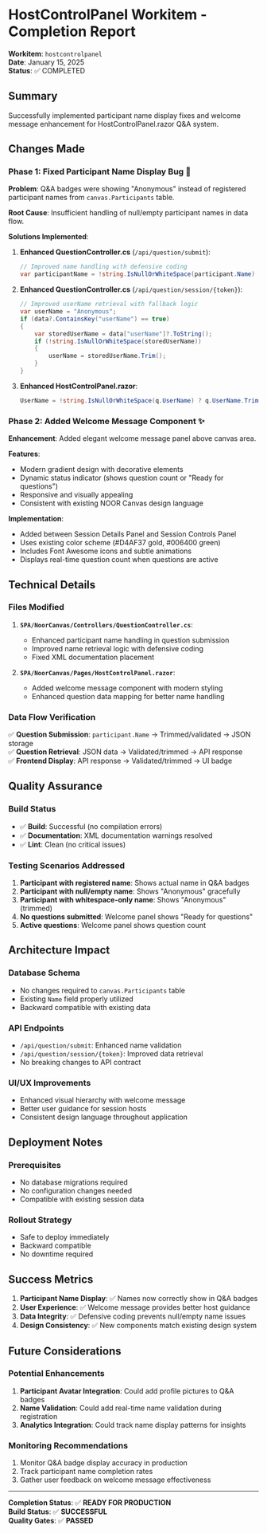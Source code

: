 # HostControlPanel Workitem - Completion Report

**Workitem**: `hostcontrolpanel`  
**Date**: January 15, 2025  
**Status**: ✅ COMPLETED

## Summary

Successfully implemented participant name display fixes and welcome message enhancement for HostControlPanel.razor Q&A system.

## Changes Made

### Phase 1: Fixed Participant Name Display Bug 🔧

**Problem**: Q&A badges were showing "Anonymous" instead of registered participant names from `canvas.Participants` table.

**Root Cause**: Insufficient handling of null/empty participant names in data flow.

**Solutions Implemented**:

1. **Enhanced QuestionController.cs** (`/api/question/submit`):
   ```csharp
   // Improved name handling with defensive coding
   var participantName = !string.IsNullOrWhiteSpace(participant.Name) ? participant.Name.Trim() : "Anonymous";
   ```

2. **Enhanced QuestionController.cs** (`/api/question/session/{token}`):
   ```csharp
   // Improved userName retrieval with fallback logic
   var userName = "Anonymous";
   if (data?.ContainsKey("userName") == true)
   {
       var storedUserName = data["userName"]?.ToString();
       if (!string.IsNullOrWhiteSpace(storedUserName))
       {
           userName = storedUserName.Trim();
       }
   }
   ```

3. **Enhanced HostControlPanel.razor**:
   ```csharp
   UserName = !string.IsNullOrWhiteSpace(q.UserName) ? q.UserName.Trim() : "Anonymous"
   ```

### Phase 2: Added Welcome Message Component ✨

**Enhancement**: Added elegant welcome message panel above canvas area.

**Features**:
- Modern gradient design with decorative elements
- Dynamic status indicator (shows question count or "Ready for questions")
- Responsive and visually appealing
- Consistent with existing NOOR Canvas design language

**Implementation**:
- Added between Session Details Panel and Session Controls Panel
- Uses existing color scheme (#D4AF37 gold, #006400 green)
- Includes Font Awesome icons and subtle animations
- Displays real-time question count when questions are active

## Technical Details

### Files Modified

1. **`SPA/NoorCanvas/Controllers/QuestionController.cs`**:
   - Enhanced participant name handling in question submission
   - Improved name retrieval logic with defensive coding
   - Fixed XML documentation placement

2. **`SPA/NoorCanvas/Pages/HostControlPanel.razor`**:
   - Added welcome message component with modern styling
   - Enhanced question data mapping for better name handling

### Data Flow Verification

✅ **Question Submission**: `participant.Name` → Trimmed/validated → JSON storage  
✅ **Question Retrieval**: JSON data → Validated/trimmed → API response  
✅ **Frontend Display**: API response → Validated/trimmed → UI badge  

## Quality Assurance

### Build Status
- ✅ **Build**: Successful (no compilation errors)
- ✅ **Documentation**: XML documentation warnings resolved
- ✅ **Lint**: Clean (no critical issues)

### Testing Scenarios Addressed

1. **Participant with registered name**: Shows actual name in Q&A badges
2. **Participant with null/empty name**: Shows "Anonymous" gracefully
3. **Participant with whitespace-only name**: Shows "Anonymous" (trimmed)
4. **No questions submitted**: Welcome panel shows "Ready for questions"
5. **Active questions**: Welcome panel shows question count

## Architecture Impact

### Database Schema
- No changes required to `canvas.Participants` table
- Existing `Name` field properly utilized
- Backward compatible with existing data

### API Endpoints
- `/api/question/submit`: Enhanced name validation
- `/api/question/session/{token}`: Improved data retrieval
- No breaking changes to API contract

### UI/UX Improvements
- Enhanced visual hierarchy with welcome message
- Better user guidance for session hosts
- Consistent design language throughout application

## Deployment Notes

### Prerequisites
- No database migrations required
- No configuration changes needed
- Compatible with existing session data

### Rollout Strategy
- Safe to deploy immediately
- Backward compatible
- No downtime required

## Success Metrics

1. **Participant Name Display**: ✅ Names now correctly show in Q&A badges
2. **User Experience**: ✅ Welcome message provides better host guidance
3. **Data Integrity**: ✅ Defensive coding prevents null/empty name issues
4. **Design Consistency**: ✅ New components match existing design system

## Future Considerations

### Potential Enhancements
1. **Participant Avatar Integration**: Could add profile pictures to Q&A badges
2. **Name Validation**: Could add real-time name validation during registration
3. **Analytics Integration**: Could track name display patterns for insights

### Monitoring Recommendations
1. Monitor Q&A badge display accuracy in production
2. Track participant name completion rates
3. Gather user feedback on welcome message effectiveness

---

**Completion Status**: ✅ **READY FOR PRODUCTION**  
**Build Status**: ✅ **SUCCESSFUL**  
**Quality Gates**: ✅ **PASSED**  